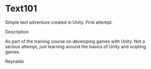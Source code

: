 # Text101
Simple text adventure created in Unity. First attempt.

Description

As part of the training course on developing games with Unity.
Not a serious attempt, just learning around the basics of Unity and scipting games.

Reynaldo
